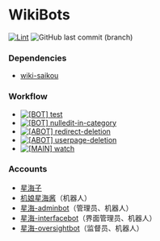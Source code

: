 # WikiBots
[![Lint](https://github.com/lovelyCARDINAL/WikiBots/actions/workflows/Lint.yaml/badge.svg)](https://github.com/lovelyCARDINAL/WikiBots/actions/workflows/Lint.yaml)
![GitHub last commit (branch)](https://img.shields.io/github/last-commit/lovelyCARDINAL/WikiBots/main)

### Dependencies
 - [wiki-saikou](https://github.com/moegirlwiki/wiki-saikou)

### Workflow
 - [![[BOT] test](https://github.com/lovelyCARDINAL/WikiBots/actions/workflows/test.yaml/badge.svg?branch=main)](https://github.com/lovelyCARDINAL/WikiBots/actions/workflows/test.yaml)
 - [![[BOT] nulledit-in-category](https://github.com/lovelyCARDINAL/WikiBots/actions/workflows/nulledit-in-category.yaml/badge.svg?branch=main&event=status)](https://github.com/lovelyCARDINAL/WikiBots/actions/workflows/nulledit-in-category.yaml)
 - [![[ABOT] redirect-deletion](https://github.com/lovelyCARDINAL/WikiBots/actions/workflows/redirect-delete.yaml/badge.svg?branch=main&event=schedule)](https://github.com/lovelyCARDINAL/WikiBots/actions/workflows/redirect-delete.yaml)
 - [![[ABOT] userpage-deletion](https://github.com/lovelyCARDINAL/WikiBots/actions/workflows/userpage-delete.yaml/badge.svg?branch=main&event=schedule)](https://github.com/lovelyCARDINAL/WikiBots/actions/workflows/userpage-delete.yaml)
 - [![[MAIN] watch](https://github.com/lovelyCARDINAL/WikiBots/actions/workflows/watch.yaml/badge.svg?branch=main&event=schedule)](https://github.com/lovelyCARDINAL/WikiBots/actions/workflows/watch.yaml)
 
### Accounts
 - [星海子](https://mzh.moegirl.org.cn/_?curid=389564)
 - [机娘星海酱](https://mzh.moegirl.org.cn/_?curid=437132)（机器人）
 - [星海-adminbot](https://mzh.moegirl.org.cn/_?curid=485746)（管理员、机器人）
 - [星海-interfacebot](https://mzh.moegirl.org.cn/_?curid=536924)（界面管理员、机器人）
 - [星海-oversightbot](https://mzh.moegirl.org.cn/_?curid=546174)（监督员、机器人）
